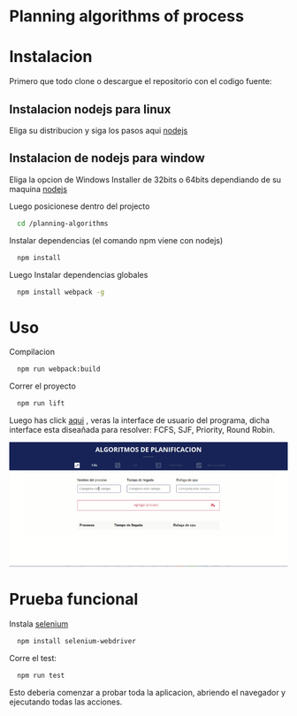 # Planning algorithms of process

# Instalacion 
  Primero que todo clone o descargue el repositorio con el codigo fuente:
 
## Instalacion nodejs para linux
  Eliga su distribucion y siga los pasos aqui [nodejs](https://nodejs.org/es/download/package-manager/)
  
## Instalacion de nodejs para window
  Eliga la opcion de Windows Installer de 32bits o 64bits dependiando de su maquina [nodejs](https://nodejs.org/es/download/) 

Luego posicionese dentro del projecto 

```sh
  cd /planning-algorithms
```

Instalar dependencias (el comando npm viene con nodejs)
```sh  
  npm install
```
Luego Instalar dependencias globales

```sh
  npm install webpack -g
```

# Uso
Compilacion
```sh
  npm run webpack:build
```
Correr el proyecto
```sh
  npm run lift
```
Luego has click [aqui](http://localhost:3000/) , veras la interface de usuario del programa, dicha interface esta diseañada para resolver: FCFS, SJF, Priority, Round Robin. 

![Interface](/assets/interface.gif)



# Prueba funcional
Instala [selenium](https://www.npmjs.com/package/selenium-webdriver)
```sh
  npm install selenium-webdriver
```
Corre el test:
```sh
  npm run test
```
Esto deberia comenzar a probar toda la aplicacion, abriendo el navegador y ejecutando todas las acciones. 


